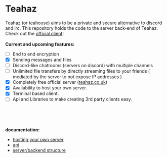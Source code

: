 Teahaz
======
Teahaz (or teahouse) aims to be a private and secure alternative to discord and irc. This repository holds the code to the server back-end of Teahaz. 
<br />
Check out the [official client](https://github.com/bczsalba/teahaz-client)!
<br />
<br />
**Current and upcoming features:**
- [ ] End to end encryption
- [x] Sending messages and files
- [ ] Discord-like chatrooms (servers on discord) with multiple channels
- [ ] Unlimited file transfers by directly streaming files to your friends ( mediated by the server to not expose IP addresses )
- [x] Completely free official server ([teahaz.co.uk](https://teahaz.co.uk))
- [x] Availability to host your own server.
- [x] Terminal based client.
- [ ] Api and Libraries to make creating 3rd party clients easy.

<br />
<br />
<br />

**documentation:**
* [hosting your own server](https://github.com/tHoMaStHeThErMoNuClEaRbOmB/teahaz-server/blob/master/docs/self-hosting.md)
* [api](https://github.com/tHoMaStHeThErMoNuClEaRbOmB/teahaz-server/blob/master/docs/api.md)
* [server/backend structure](https://github.com/tHoMaStHeThErMoNuClEaRbOmB/teahaz-server/tree/master/docs)
